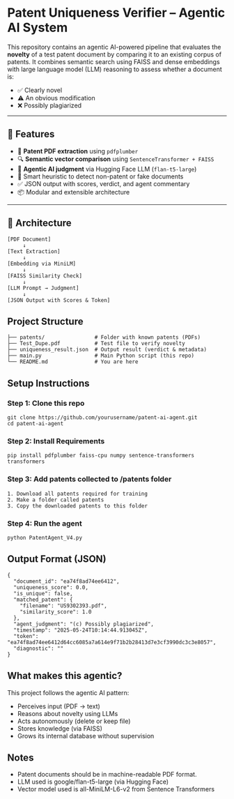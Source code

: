 # Patent Uniqueness Verifier – Agentic AI System

This repository contains an agentic AI-powered pipeline that evaluates the **novelty** of a test patent document by comparing it to an existing corpus of patents. It combines semantic search using FAISS and dense embeddings with large language model (LLM) reasoning to assess whether a document is:
- ✅ Clearly novel  
- ⚠️ An obvious modification  
- ❌ Possibly plagiarized

---

## 🚀 Features

- 📄 **Patent PDF extraction** using `pdfplumber`
- 🔍 **Semantic vector comparison** using `SentenceTransformer + FAISS`
- 🤖 **Agentic AI judgment** via Hugging Face LLM (`flan-t5-large`)
- 🧠 Smart heuristic to detect non-patent or fake documents
- ✅ JSON output with scores, verdict, and agent commentary
- 📦 Modular and extensible architecture

---

## 🧩 Architecture

```plaintext
[PDF Document]
     ↓
[Text Extraction]
     ↓
[Embedding via MiniLM]
     ↓
[FAISS Similarity Check]
     ↓
[LLM Prompt → Judgment]
     ↓
[JSON Output with Scores & Token]
```

## Project Structure
```plaintext
├── patents/                # Folder with known patents (PDFs)
├── Test_Dupe.pdf           # Test file to verify novelty
├── uniqueness_result.json  # Output result (verdict & metadata)
├── main.py                 # Main Python script (this repo)
└── README.md               # You are here
```

## Setup Instructions
### Step 1: Clone this repo

```
git clone https://github.com/yourusername/patent-ai-agent.git
cd patent-ai-agent
```

### Step 2: Install Requirements

```
pip install pdfplumber faiss-cpu numpy sentence-transformers transformers
```

### Step 3: Add patents collected to /patents folder

```
1. Download all patents required for training
2. Make a folder called patents
3. Copy the downloaded patents to this folder
```

### Step 4: Run the agent

```
python PatentAgent_V4.py
```

## Output Format (JSON)
```
{
  "document_id": "ea74f8ad74ee6412",
  "uniqueness_score": 0.0,
  "is_unique": false,
  "matched_patent": {
    "filename": "US9302393.pdf",
    "similarity_score": 1.0
  },
  "agent_judgment": "(c) Possibly plagiarized",
  "timestamp": "2025-05-24T10:14:44.913045Z",
  "token": "ea74f8ad74ee6412d64cc6085a7a614e9f71b2b28413d7e3cf3990dc3c3e8057",
  "diagnostic": ""
}
```
## What makes this agentic?

This project follows the agentic AI pattern:

- Perceives input (PDF → text)
- Reasons about novelty using LLMs
- Acts autonomously (delete or keep file)
- Stores knowledge (via FAISS)
- Grows its internal database without supervision

## Notes

- Patent documents should be in machine-readable PDF format.
- LLM used is google/flan-t5-large (via Hugging Face)
- Vector model used is all-MiniLM-L6-v2 from Sentence Transformers
